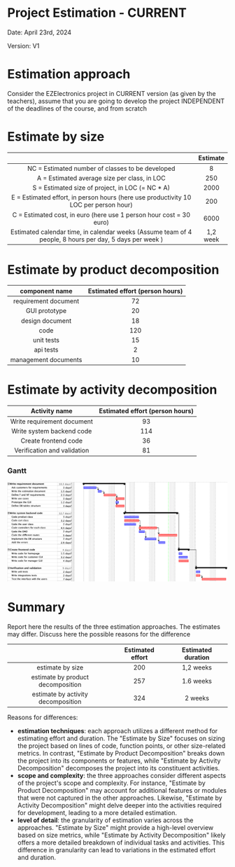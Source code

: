 # Project Estimation - CURRENT

Date: April 23rd, 2024

Version: V1

# Estimation approach

Consider the EZElectronics project in CURRENT version (as given by the teachers), assume that you are going to develop the project INDEPENDENT of the deadlines of the course, and from scratch

# Estimate by size

|                                                                                                         | Estimate |
| :-----------------------------------------------------------------------------------------------------: | :------: |
|                            NC = Estimated number of classes to be developed                             |    8     |
|                              A = Estimated average size per class, in LOC                               |   250    |
|                            S = Estimated size of project, in LOC (= NC \* A)                            |   2000   |
|          E = Estimated effort, in person hours (here use productivity 10 LOC per person hour)           |   200    |
|                   C = Estimated cost, in euro (here use 1 person hour cost = 30 euro)                   |   6000   |
| Estimated calendar time, in calendar weeks (Assume team of 4 people, 8 hours per day, 5 days per week ) | 1,2 week |

# Estimate by product decomposition

|    component name    | Estimated effort (person hours) |
| :------------------: | :-----------------------------: |
| requirement document |               72                |
|    GUI prototype     |               20                |
|   design document    |               18                |
|         code         |               120               |
|      unit tests      |               15                |
|      api tests       |                2                |
| management documents |               10                |

# Estimate by activity decomposition

|        Activity name        | Estimated effort (person hours) |
| :-------------------------: | :-----------------------------: |
| Write requirement document  |               93                |
|  Write system backend code  |               114               |
|    Create frontend code     |               36                |
| Verification and validation |               81                |

### Gantt

![Gantt](./md_resources/v1/exported/gantt.png)

# Summary

Report here the results of the three estimation approaches. The estimates may differ. Discuss here the possible reasons for the difference

|                                    | Estimated effort | Estimated duration |
| :--------------------------------: | :--------------: | :----------------: |
|          estimate by size          |       200        |     1,2 weeks      |
| estimate by product decomposition  |       257        |     1.6 weeks      |
| estimate by activity decomposition |       324        |      2 weeks       |

Reasons for differences:

- **estimation techniques**: each approach utilizes a different method for estimating effort and duration. The "Estimate by Size" focuses on sizing the project based on lines of code, function points, or other size-related metrics. In contrast, "Estimate by Product Decomposition" breaks down the project into its components or features, while "Estimate by Activity Decomposition" decomposes the project into its constituent activities.
- **scope and complexity**: the three approaches consider different aspects of the project's scope and complexity. For instance, "Estimate by Product Decomposition" may account for additional features or modules that were not captured in the other approaches. Likewise, "Estimate by Activity Decomposition" might delve deeper into the activities required for development, leading to a more detailed estimation.
- **level of detail**: the granularity of estimation varies across the approaches. "Estimate by Size" might provide a high-level overview based on size metrics, while "Estimate by Activity Decomposition" likely offers a more detailed breakdown of individual tasks and activities. This difference in granularity can lead to variations in the estimated effort and duration.
